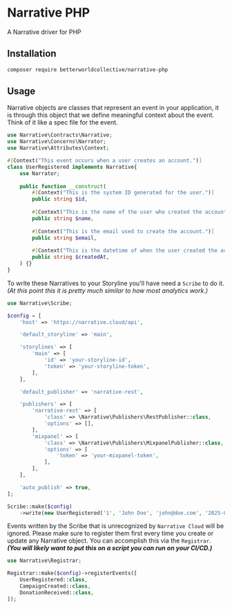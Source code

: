 # Narrative PHP
A Narrative driver for PHP

## Installation
```bash
composer require betterworldcollective/narrative-php
```

## Usage 
Narrative objects are classes that represent an event in your application, it is through this object that we define 
meaningful context about the event. Think of it like a spec file for the event.  

```php
use Narrative\Contracts\Narrative;
use Narrative\Concerns\Narrator;
use Narrative\Attributes\Context;

#[Context("This event occurs when a user creates an account.")]
class UserRegistered implements Narrative{
    use Narrator;
    
    public function __construct(
        #[Context("This is the system ID generated for the user.")]
        public string $id,
        
        #[Context("This is the name of the user who created the account.")]
        public string $name,
        
        #[Context("This is the email used to create the account.")]
        public string $email,
        
        #[Context("This is the datetime of when the user created the account.")]
        public string $createdAt,
    ) {}   
}
```

To write these Narratives to your Storyline you'll have need a `Scribe` to do it. 
_(At this point this it is pretty much similar to how most analytics work.)_

```php
use Narrative\Scribe;

$config = [
    'host' => 'https://narrative.cloud/api',

    'default_storyline' => 'main',

    'storylines' => [
        'main' => [
            'id' => 'your-storyline-id',
            'token' => 'your-storyline-token',
        ],
    ],

    'default_publisher' => 'narrative-rest',

    'publishers' => [
        'narrative-rest' => [
            'class' => \Narrative\Publishers\RestPublisher::class,
            'options' => [],
        ],
        'mixpanel' => [
            'class' => \Narrative\Publishers\MixpanelPublisher::class,
            'options' => [
                'token' => 'your-mixpanel-token',
            ],
        ],
    ],

    'auto_publish' => true,
];

Scribe::make($config)
    ->write(new UserRegistered('1', 'John Doe', 'john@doe.com', '2025-09-08 10:11:22'));
```

Events written by the Scribe that is unrecognized by `Narrative Cloud` will be ignored. 
Please make sure to register them first every time you create or update any Narrative object.
You can accomplish this via the `Registrar`.  **_(You will likely want to put this on a script you can run on your CI/CD.)_**

```php
use Narrative\Registrar;

Registrar::make($config)->registerEvents([
    UserRegistered::class, 
    CampaignCreated::class,
    DonationReceived::class,
]);
```


